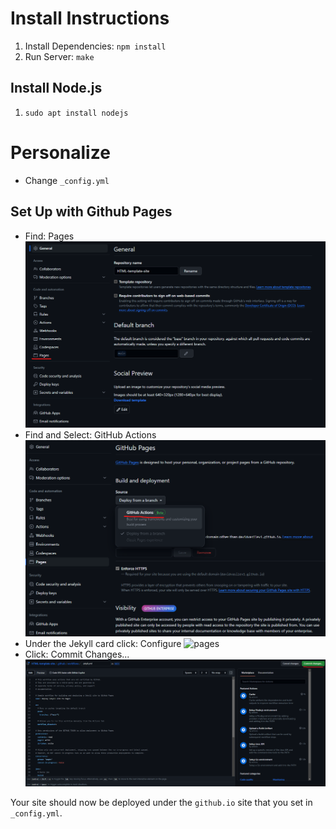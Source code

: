 # Install Instructions

1. Install Dependencies: ```npm install```
2. Run Server: ```make```

## Install Node.js

1. ```sudo apt install nodejs```

# Personalize

- Change ```_config.yml```

## Set Up with Github Pages

- Find: Pages
![pages](./assets/images/ReadMe/pages.png)
- Find and Select: GitHub Actions
![pages](./assets/images/ReadMe/source.png)
- Under the Jekyll card click: Configure
![pages](./assets/images/ReadMe/configure.png)
- Click: Commit Changes...
![pages](./assets/images/ReadMe/commit.png)

Your site should now be deployed under the ```github.io``` site that you set in ```_config.yml```.